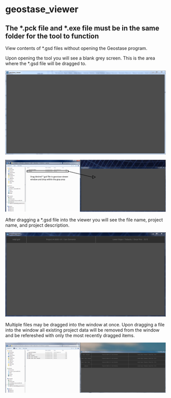 # geostase_viewer
## The *.pck file and *.exe file must be in the same folder for the tool to function

View contents of *.gsd files without opening the Geostase program.

Upon opening the tool you will see a blank grey screen. This is the area where the *.gsd file will be dragged to.

![program view](geostase_viewer_readme/initial_state.PNG)

![program view](geostase_viewer_readme/before_drag.PNG)

After dragging a *.gsd file into the viewer you will see the file name, project name, and project description.

![program view](geostase_viewer_readme/after_drag.PNG)

Multiple files may be dragged into the window at once. Upon dragging a file into the window all existing project data will be removed from the window and be refereshed with only the most recently dragged items.

![program view](geostase_viewer_readme/after_drag_multi.PNG)

